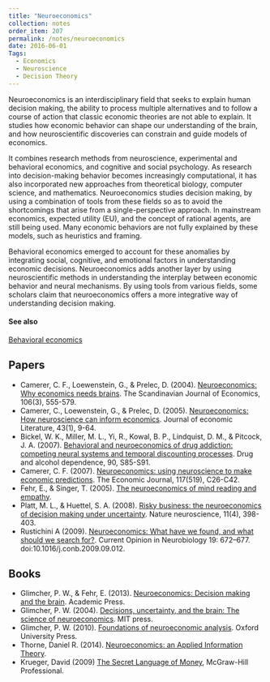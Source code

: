 ```yaml
---
title: "Neuroeconomics"
collection: notes
order_item: 207
permalink: /notes/neuroeconomics
date: 2016-06-01
Tags:
  - Economics
  - Neuroscience
  - Decision Theory
---
```


Neuroeconomics is an interdisciplinary field that seeks to explain human decision making, the ability to process multiple alternatives and to follow a course of action that classic economic theories are not able to explain. It studies how economic behavior can shape our understanding of the brain, and how neuroscientific discoveries can constrain and guide models of economics.

It combines research methods from neuroscience, experimental and behavioral economics, and cognitive and social psychology. As research into decision-making behavior becomes increasingly computational, it has also incorporated new approaches from theoretical biology, computer science, and mathematics. Neuroeconomics studies decision making, by using a combination of tools from these fields so as to avoid the shortcomings that arise from a single-perspective approach. In mainstream economics, expected utility (EU), and the concept of rational agents, are still being used. Many economic behaviors are not fully explained by these models, such as heuristics and framing.

Behavioral economics emerged to account for these anomalies by integrating social, cognitive, and emotional factors in understanding economic decisions. Neuroeconomics adds another layer by using neuroscientific methods in understanding the interplay between economic behavior and neural mechanisms. By using tools from various fields, some scholars claim that neuroeconomics offers a more integrative way of understanding decision making.


#### See also
[Behavioral economics](/notes/behavioral_economics)




## Papers
* Camerer, C. F., Loewenstein, G., & Prelec, D. (2004). [Neuroeconomics: Why economics needs brains](https://people.hss.caltech.edu/~camerer/scanecon.pdf). The Scandinavian Journal of Economics, 106(3), 555-579.
* Camerer, C., Loewenstein, G., & Prelec, D. (2005). [Neuroeconomics: How neuroscience can inform economics](http://authors.library.caltech.edu/22006/2/0022051053737843.pdf). Journal of economic Literature, 43(1), 9-64.
* Bickel, W. K., Miller, M. L., Yi, R., Kowal, B. P., Lindquist, D. M., & Pitcock, J. A. (2007). [Behavioral and neuroeconomics of drug addiction: competing neural systems and temporal discounting processes](http://www.ncbi.nlm.nih.gov/pmc/articles/PMC2033431/). Drug and alcohol dependence, 90, S85-S91.
* Camerer, C. F. (2007). [Neuroeconomics: using neuroscience to make economic predictions](http://authors.library.caltech.edu/8351/1/CAMej07.pdf). The Economic Journal, 117(519), C26-C42.
* Fehr, E., & Singer, T. (2005). [The neuroeconomics of mind reading and empathy](http://psydok.sulb.uni-saarland.de/volltexte/2008/1666/pdf/dp1647.pdf).
* Platt, M. L., & Huettel, S. A. (2008). [Risky business: the neuroeconomics of decision making under uncertainty](http://www.nature.com/neuro/journal/v11/n4/full/nn2062.html). Nature neuroscience, 11(4), 398-403.
* Rustichini A (2009). [Neuroeconomics: What have we found, and what should we search for?](http://linkinghub.elsevier.com/retrieve/pii/S0959438809001366). Current Opinion in Neurobiology 19: 672–677. doi:10.1016/j.conb.2009.09.012.


## Books
* Glimcher, P. W., & Fehr, E. (2013). [Neuroeconomics: Decision making and the brain](https://www.goodreads.com/book/show/4292159-neuroeconomics). Academic Press.
* Glimcher, P. W. (2004). [Decisions, uncertainty, and the brain: The science of neuroeconomics](https://www.goodreads.com/book/show/1100711.Decisions_Uncertainty_and_the_Brain). MIT press.
* Glimcher, P. W. (2010). [Foundations of neuroeconomic analysis](https://www.goodreads.com/book/show/10124703-foundations-of-neuroeconomic-analysis). Oxford University Press.
* Thorne, Daniel R. (2014). [Neuroeconomics: an Applied Information Theory](https://www.goodreads.com/book/show/20739766-neuroeconomics).
* Krueger, David (2009) [The Secret Language of Money](https://www.goodreads.com/book/show/6868470-the-secret-language-of-money), McGraw-Hill Professional.


